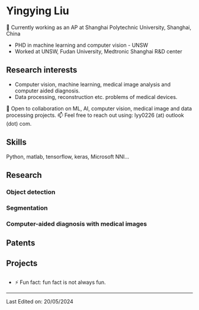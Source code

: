 # Yingying Liu 
🌱 Currently working as an AP at Shanghai Polytechnic University, Shanghai, China 

- PHD in machine learning and computer vision - UNSW
- Worked at UNSW, Fudan University, Medtronic Shanghai R&D center

## Research interests
- Computer vision, machine learning, medical image analysis and computer aided diagnosis.
- Data processing, reconstruction etc. problems of medical devices.
  
🔭 Open to collaboration on ML, AI, computer vision, medical image and data processing projects. 
📫 Feel free to reach out using: lyy0226 (at) outlook (dot) com.

## Skills
Python, matlab, tensorflow, keras, Microsoft NNI...

## Research 
### Object detection
### Segmentation
### Computer-aided diagnosis with medical images

## Patents

## Projects 

## 
- ⚡ Fun fact: fun fact is not always fun.

-----

Last Edited on: 20/05/2024
